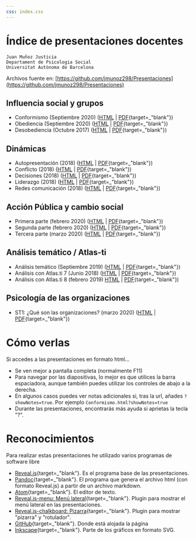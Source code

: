 ```yaml
---
css: index.css
---
```


<!-- genera con: pandoc -s index.md -o index.html -->

Índice de presentaciones docentes
===================================

```
Juan Muñoz Justicia
Departament de Psicologia Social
Universitat Autònoma de Barcelona
```

Archivos fuente en: [https://github.com/jmunoz298/Presentaciones](https://github.com/jmunoz298/Presentaciones)

Influencia social y grupos
--------------------------

- Conformismo (Septiembre 2020) ([HTML](Conformismo.html) | [PDF](Conformismo.pdf){target=_"blank"})
- Obediencia (Septiembre 2020) ([HTML](Obediencia.html) | [PDF](Obediencia.pdf){target=_"blank"})
- Desobediencia (Octubre 2017) ([HTML](Desobediencia.html) | [PDF](Desobediencia.pdf){target=_"blank"})

Dinámicas
---------

- Autopresentación (2018) ([HTML](GestionImpresiones.html) | [PDF](GestionImpresiones.pdf){target=_"blank"})
- Conflicto (2018) ([HTML](Conflicto.html) | [PDF](Conflicto.pdf){target=_"blank"})
- Decisiones (2018) ([HTML](Decisiones.html) | [PDF](Decisiones.pdf){target=_"blank"})
- Liderazgo (2018) ([HTML](Liderazgo.html) | [PDF](Liderazgo.pdf){target=_"blank"})
- Redes comunicación (2018) ([HTML](RedesComunicacion.html) | [PDF](RedesComunicacion.pdf){target=_"blank"})

Acción Pública y cambio social
------------------------------

- Primera parte (febrero 2020) ([HTML](APCS-1.html) | [PDF](APCS-1.pdf){target=_"blank"})
- Segunda parte (febrero 2020) ([HTML](APCS-2.html) | [PDF](APCS-2.pdf){target=_"blank"})
- Tercera parte (marzo 2020) ([HTML](APCS-3.html) | [PDF](APCS-3.pdf){target=_"blank"})

Análisis temático / Atlas-ti
----------------------------

- Análisis temático (Septiembre 2019) ([HTML](AnalisisTematico.html) | [PDF](AnalisisTematico.pdf){target=_"blank"})
- Análisis con Atlas.ti 7 (Junio 2018) ([HTML](AT-Atlas.ti.html) | [PDF](AT-Atlas.ti.pdf){target=_"blank"})
- Análisis con Atlas.ti 8 (febrero 2019) [HTML](AT-Atlas.ti-8.html) | [PDF](AT-Atlas.ti-8.pdf){target=_"blank"})

Psicología de las organizaciones
--------------------------------
- ST1: ¿Qué son las organizaciones? (marzo 2020) ([HTML](PsiOrg-ST1.html) | [PDF](PsiOrg-ST1.pdf){target=_"blank"})

<!-- Otros
-----

- Organizational Network Analysis (Diciembre 2018) ([HTML](ONA.html) | [PDF](ONA.pdf){target=_"blank"}) -->


Cómo verlas
===========

Si accedes a las presentaciones en formato html...

- Se ven mejor a pantalla completa (normalmente F11)
- Para navegar por las diapositivas, lo mejor es que utilices la barra espaciadora, aunque también puedes utilizar los controles de abajo a la derecha.
- En algunos casos puedes ver notas adicionales si, tras la url, añades `?showNotes=true`. Por ejemplo `Conformismo.html?showNotes=true`
- Durante las presentaciones, encontrarás más ayuda si aprietas la tecla "?".

Reconocimientos
===============

Para realizar estas presentaciones he utilizado varios programas de
software libre

- [Reveal.js](http://lab.hakim.se/reveal-js/#/){target=_"blank"}. Es el programa base de las presentaciones.
- [Pandoc](http://pandoc.org/){target=_"blank"}. El programa que genera el archivo html (con formato Reveal.js) a partir de un archivo markdown.
- [Atom](https://atom.io/){target=_"blank"}. El editor de texto.
- [Reveal.js-menu: Menú lateral](https://github.com/denehyg/reveal.js-menu){target=_"blank"}. Plugin para mostrar el menú lateral en las presentaciones.
- [Reveal.js-chalkboard: Pizarra](https://github.com/rajgoel/reveal.js-plugins/tree/master/chalkboard){target=_"blank"}. Plugin para mostrar "pizarra" y "rotulador".
- [GitHub](https://github.com/){target=_"blank"}. Donde está alojada la página
- [Inkscape](https://inkscape.org/es/){target=_"blank"}. Parte de los gráficos en formato SVG.
